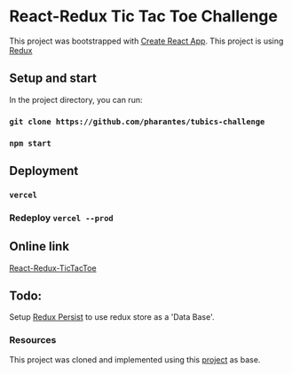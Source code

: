 # React-Redux Tic Tac Toe Challenge

This project was bootstrapped with [Create React App](https://github.com/facebook/create-react-app).
This project is using [Redux](https://redux.js.org/)

## Setup and start

In the project directory, you can run:
### `git clone https://github.com/pharantes/tubics-challenge`
### `npm start`


## Deployment

### `vercel`

### Redeploy `vercel --prod`

## Online link

[React-Redux-TicTacToe](https://tubics-challenge.vercel.app)


## Todo:

Setup [Redux Persist](https://www.npmjs.com/package/redux-persist#basic-usage) to use redux store as a 'Data Base'.

### Resources

This project was cloned and implemented using this [project](https://github.com/codeSTACKr/react-tic-tac-toe-hooks) as base.